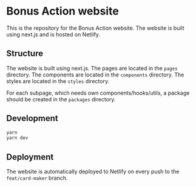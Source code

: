 # Bonus Action website

This is the repository for the Bonus Action website. The website is built using next.js and is hosted on Netlify.

## Structure

The website is built using next.js. The pages are located in the `pages` directory. The components are located in the `components` directory. The styles are located in the `styles` directory.

For each subpage, which needs own components/hooks/utils, a package should be created in the `packages` directory.

## Development

```bash
yarn
yarn dev
```

## Deployment

The website is automatically deployed to Netlify on every push to the `feat/card-maker` branch.
